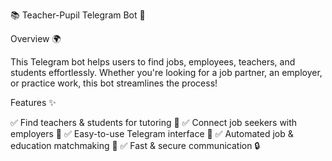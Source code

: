 📚 Teacher-Pupil Telegram Bot 🤖

Overview 🌍

This Telegram bot helps users to find jobs, employees, teachers, and students effortlessly. Whether you're looking for a job partner, an employer, or practice work, this bot streamlines the process!

Features ✨

✅ Find teachers & students for tutoring 📖
✅ Connect job seekers with employers 💼
✅ Easy-to-use Telegram interface 📲
✅ Automated job & education matchmaking 🤝
✅ Fast & secure communication 🔒
